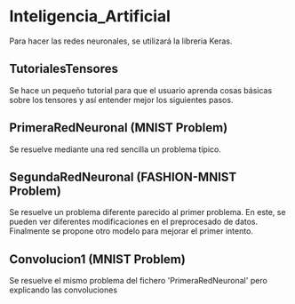 # Inteligencia_Artificial
Para hacer las redes neuronales, se utilizará la libreria Keras.

## TutorialesTensores 
Se hace un pequeño tutorial para que el usuario aprenda cosas básicas sobre los tensores y así entender mejor los siguientes pasos.

## PrimeraRedNeuronal (MNIST Problem)
Se resuelve mediante una red sencilla un problema típico.

## SegundaRedNeuronal (FASHION-MNIST Problem)
Se resuelve un problema diferente parecido al primer problema. En este, se pueden ver diferentes modificaciones en el preprocesado de datos.  Finalmente se propone otro modelo para mejorar el primer intento.

## Convolucion1 (MNIST Problem)
Se resuelve el mismo problema del fichero 'PrimeraRedNeuronal' pero explicando las convoluciones

